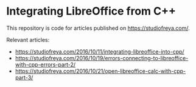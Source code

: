 # Integrating LibreOffice from C++

This repository is code for articles published on https://studiofreya.com/.

Relevant articles:

* https://studiofreya.com/2016/10/11/integrating-libreoffice-into-cpp/
* https://studiofreya.com/2016/10/19/errors-connecting-to-libreoffice-with-cpp-errors-part-2/
* https://studiofreya.com/2016/10/21/open-libreoffice-calc-with-cpp-part-3/

